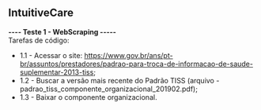 ## IntuitiveCare
**---- Teste 1 - WebScraping -----** </br>
Tarefas de código:

* 1.1 - Acessar o site: https://www.gov.br/ans/pt-br/assuntos/prestadores/padrao-para-troca-de-informacao-de-saude-suplementar-2013-tiss;
* 1.2 - Buscar a versão mais recente do Padrão TISS (arquivo - padrao_tiss_componente_organizacional_201902.pdf);
* 1.3 - Baixar o componente organizacional.